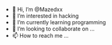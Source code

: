 - 👋 Hi, I’m @Mazedxx
- 👀 I’m interested in hacking
- 🌱 I’m currently learning programming
- 💞️ I’m looking to collaborate on ...
- 📫 How to reach me ...

<!---
Mazedxx/Mazedxx is a ✨ special ✨ repository because its `README.md` (this file) appears on your GitHub profile.
You can click the Preview link to take a look at your changes.
--->
